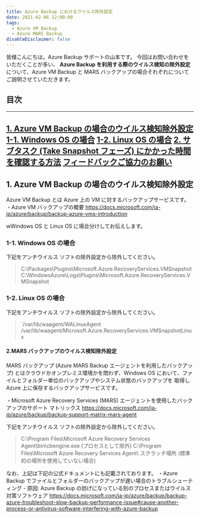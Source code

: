 ```yaml
---
title: Azure Backup におけるウイルス除外設定
date: 2021-02-06 12:00:00
tags:
  - Azure VM Backup
  - Azure MARS Backup 
disableDisclaimer: false
---
```


<!-- more -->
皆様こんにちは。Azure Backup サポートの山本です。
今回はお問い合わせをいただくことが多い、 **Azure Backup を利用する際のウイルス検知の除外設定**  について、Azure VM Backup と MARS バックアップの場合それぞれについてご説明させていただきます。

## 目次
-----------------------------------------------------------
[1. Azure VM Backup の場合のウイルス検知除外設定](#1)
 [1-1. Windows OS の場合](#1-1)
 [1-2. Linux OS の場合](#1-2)
[2. サブタスク (Take Snapshot フェーズ) にかかった時間を確認する方法](#2)
 [ フィードバックご協力のお願い](#2-1)
-----------------------------------------------------------

## 1. Azure VM Backup の場合のウイルス検知除外設定<a id="1"></a>
Azure VM Backup とは Azure 上の VM に対するバックアップサービスです。
・Azure VM バックアップの概要
https://docs.microsoft.com/ja-jp/azure/backup/backup-azure-vms-introduction

wWindows OS と Linux OS に場合分けしてお伝えします。

### 1-1. Windows OS の場合<a id="1-1"></a>
下記をアンチウイルス ソフトの除外設定から除外してください。
> C:\Packages\Plugins\Microsoft.Azure.RecoveryServices.VMSnapshot
> C:\WindowsAzure\Logs\Plugins\Microsoft.Azure.RecoveryServices.VMSnapshot


### 1-2. Linux OS の場合<a id="1-2"></a>
下記をアンチウイルス ソフトの除外設定から除外してください。
> `/var/lib/waagent/WALinuxAgent
> /var/lib/waagent/Microsoft.Azure.RecoveryServices.VMSnapshotLinux


#### 2.MARS バックアップのウイルス検知除外設定<a id="2"></a>
MARS バックアップ (Azure MARS Backup エージェントを利用したバックアップ) とはクラウドかオンプレミス環境かを問わず、Windows OS において、ファイルとフォルダー単位のバックアップやシステム状態のバックアップを 取得し Azure 上に保存するバックアップサービスです。

・Microsoft Azure Recovery Services (MARS) エージェントを使用したバックアップのサポート マトリックス
https://docs.microsoft.com/ja-jp/azure/backup/backup-support-matrix-mars-agent


下記をアンチウイルス ソフトの除外設定から除外してください。
> C:\Program Files\Microsoft Azure Recovery Services Agent\bin\cbengine.exe (プロセスとして除外)
> C:\Program Files\Microsoft Azure Recovery Services Agent\ 
>スクラッチ場所 (標準的の場所を使用していない場合)

なお、上記は下記の公式ドキュメントにも記載されております。
・Azure Backup でファイルとフォルダーのバックアップが遅い場合のトラブルシューティング - 原因: Azure Backup の妨げになっている別のプロセスまたはウイルス対策ソフトウェア
  https://docs.microsoft.com/ja-jp/azure/backup/backup-azure-troubleshoot-slow-backup-performance-issue#cause-another-process-or-antivirus-software-interfering-with-azure-backup

